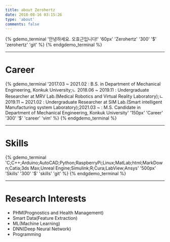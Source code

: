```yaml
---
title: about Zerohertz
date: 2018-08-16 03:15:26
type: 'about'
comments: false
---
```


{% gdemo_terminal '안녕하세요. 오효근입니다!' '60px' 'Zerohertz' '300' '$' 'zerohertz' 'git' %}
{% endgdemo_terminal %}

***

# Career

{% gdemo_terminal '2017.03 ~ 2021.02 : B.S. in Department of Mechanical Engineering, Konkuk University;ㄴ 2018.06 ~ 2019.11 : Undergraduate Researcher at MRV Lab.(Medical Robotics and Virtual Reality Laboratory);ㄴ 2019.11 ~ 2021.02 : Undergraduate Researcher at SiM Lab.(Smart intelligent Manufacturing system Laboratory);2021.03 ~ : M.S. Candidate in Department of Mechanical Engineering, Konkuk University' '150px' 'Career' '300' '$' 'career' 'vim' %}
{% endgdemo_terminal %}

***

# Skills

{% gdemo_terminal 'C;C++;Arduino;AutoCAD;Python;RaspberryPi;Linux;MatLab;html;MarkDown;Catia;3ds Max;Unreal Engine;Simulink;R;Cura;LabView;Ansys' '500px' 'Skills' '300' '$' 'skills' 'git' %}
{% endgdemo_terminal %}

***

# Research Interests

+ PHM(Prognostics and Health Management)
+ Smart Data(Feature Extraction)
+ ML(Machine Learning)
+ DNN(Deep Neural Network)
+ Programming